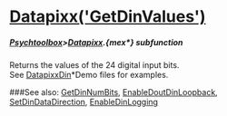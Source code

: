 # [Datapixx('GetDinValues')](Datapixx-GetDinValues) 
##### [Psychtoolbox](Psychtoolbox)>[Datapixx](Datapixx).{mex*} subfunction


Returns the values of the 24 digital input bits.  
See [DatapixxDin](DatapixxDin)\*Demo files for examples.  
  


###See also:
[GetDinNumBits](Datapixx-GetDinNumBits), [EnableDoutDinLoopback](Datapixx-EnableDoutDinLoopback), [SetDinDataDirection](Datapixx-SetDinDataDirection), [EnableDinLogging](Datapixx-EnableDinLogging)
